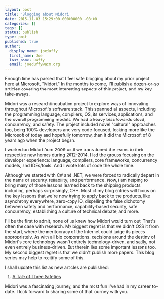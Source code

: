 ```yaml
---
layout: post
title: 'Blogging about Midori'
date: 2015-11-03 15:29:00.000000000 -08:00
categories: []
tags: []
status: publish
type: post
published: true
author:
  display_name: joeduffy
  first_name: Joe
  last_name: Duffy
  email: joeduffy@acm.org
---
```

Enough time has passed that I feel safe blogging about my prior project here at
Microsoft, "Midori."  In the months to come, I'll publish a dozen-or-so articles
covering the most interesting aspects of this project, and my key take-aways.

Midori was a research/incubation project to explore ways of innovating
throughout Microsoft's software stack.  This spanned all aspects, including the
programming language, compilers, OS, its services, applications, and the overall
programming models.  We had a heavy bias towards cloud, concurrency, and safety.
The project included novel "cultural" approaches too, being 100% developers and
very code-focused, looking more like the Microsoft of today and hopefully
tomorrow, than it did the Microsoft of 8 years ago when the project began.

I worked on Midori from 2009 until we transitioned the teams to their respective
new homes during 2012-2014.  I led the groups focusing on the developer
experience: language, compilers, core frameworks, concurrency models, and
IDEs/tools.  And I wrote lots of code the whole time.

Although we started with C# and .NET, we were forced to radically depart in the
name of security, reliability, and performance.  Now, I am helping to bring many
of those lessons learned back to the shipping products including, perhaps
surprisingly, C++.  Most of my blog entries will focus on the key lessons that
we're now trying to apply back to the products, like asynchrony everywhere,
zero-copy IO, dispelling the false dichotomy between safety and performance,
capability-based security, safe concurrency, establishing a culture of technical
debate, and more.

I'll be the first to admit, none of us knew how Midori would turn out.  That's
often the case with research.  My biggest regret is that we didn't OSS it from
the start, where the meritocracy of the Internet could judge its pieces
appropriately.  As with all big corporations, decisions around the destiny of
Midori's core technology wasn't entirely technology-driven, and sadly, not even
entirely business-driven.  But therein lies some important lessons too.  My
second biggest regret is that we didn't publish more papers.  This blog series
may help to recitify some of this.

I shall update this list as new articles are published:

1. [A Tale of Three Safeties](/2015/11/03/a-tale-of-three-safeties/)

Midori was a fascinating journey, and the most fun I've had in my career
to-date.  I look forward to sharing some of that journey with you.


